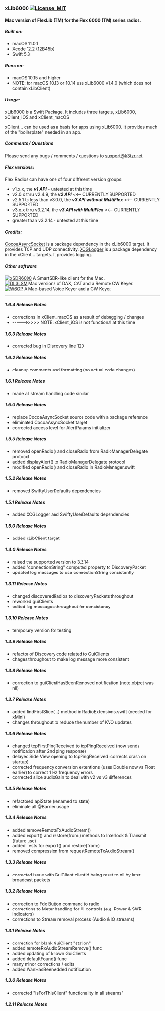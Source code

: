 ### xLib6000 [![License: MIT](https://img.shields.io/badge/License-MIT-yellow.svg)](https://en.wikipedia.org/wiki/MIT_License)

#### Mac version of FlexLib (TM) for the Flex 6000 (TM) series radios.

##### Built on:

*  macOS 11.0.1
*  Xcode 12.2 (12B45b)
*  Swift 5.3

##### Runs on:
* macOS 10.15 and higher
* NOTE: for macOS 10.13 or 10.14 use xLib6000 v1.4.0 (which does not contain xLibClient)

##### Usage:
xLib6000 is a Swift Package. It includes three targets, xLib6000, xClient_iOS and xClient_macOS

xClient... can be used as a basis for apps using xLib6000. It provides much of the "boilerplate" needed in an app.

##### Comments / Questions
Please send any bugs / comments / questions to support@k3tzr.net

##### Flex versions:

Flex Radios can have one of four different version groups:
*  v1.x.x, the ***v1 API*** - untested at this time
*  v2.0.x thru v2.4.9, the ***v2 API*** <<-- CURRENTLY SUPPORTED
*  v2.5.1 to less than v3.0.0, the ***v3 API without MultiFlex*** <<-- CURRENTLY SUPPORTED
*  v3.x.x thru v3.2.14, the ***v3 API with MultiFlex*** <<-- CURRENTLY SUPPORTED
*  greater than v3.2.14 - untested at this time

##### Credits:
[CocoaAsyncSocket](https://github.com/robbiehanson/CocoaAsyncSocket) is a package dependency in the xLib6000 target. It provides TCP and UDP connectivity.
[XCGLogger](https://github.com/DaveWoodCom/XCGLogger.git) is a package dependency in the xClient... targets. It provides logging.

##### Other software
[![xSDR6000](https://img.shields.io/badge/K3TZR-xSDR6000-informational)]( https://github.com/K3TZR/xSDR6000) A SmartSDR-like client for the Mac.   
[![DL3LSM](https://img.shields.io/badge/DL3LSM-xDAX,_xCAT,_xKey-informational)](https://dl3lsm.blogspot.com) Mac versions of DAX, CAT and a Remote CW Keyer.  
[![W6OP](https://img.shields.io/badge/W6OP-xVoiceKeyer,_xCW-informational)](https://w6op.com) A Mac-based Voice Keyer and a CW Keyer.  

---
##### 1.6.4 Release Notes
* corrections in xClient_macOS as a result of debugging / changes
* ----->>>>> NOTE: xClient_iOS is not functional at this time

##### 1.6.3 Release Notes
* corrected bug in Discovery line 120

##### 1.6.2 Release Notes
* cleanup comments and formatting (no actual code changes)

##### 1.6.1 Release Notes
* made all stream handling code similar

##### 1.6.0 Release Notes
* replace CocoaAsyncSocket source code with a package reference
* eliminated CocoaAsyncSocket target
* corrected access level for AlertParams initializer

##### 1.5.3 Release Notes
* removed openRadio() and closeRadio from RadioManagerDelegate protocol
* added displayAlert() to RadioManagerDelegate protocol
* modified openRadio() and closeRadio in RadioManager.swift

##### 1.5.2 Release Notes
* removed SwiftyUserDefaults dependencies

##### 1.5.1 Release Notes
* added XCGLogger and SwiftyUserDefaults dependencies

##### 1.5.0 Release Notes
* added xLibClient target

##### 1.4.0 Release Notes
* raised the supported version to 3.2.14
* added "connectionString" computed property to DiscoveryPacket
* updated log messages to use connectionString consistently

##### 1.3.11 Release Notes
* changed discoveredRadios to discoveryPackets throughout
* reworked guiClients
* edited log messages throughout for consistency

##### 1.3.10 Release Notes
* temporary version for testing

##### 1.3.9 Release Notes
* refactor of Discovery code related to GuiClients
* chages throughout to make log message more consistent

##### 1.3.8 Release Notes
* correction to guiClientHasBeenRemoved notification (note.object was nil)

##### 1.3.7 Release Notes
* added findFirstSlice(...) method in RadioExtensions.swift (needed for xMini)
* changes throughout to reduce the number of KVO updates

##### 1.3.6 Release Notes
* changed tcpFirstPingReceived to tcpPingReceived (now sends notification after 2nd ping response)
* delayed Side View opening to tcpPingReceived (corrects crash on startup)
* corrected frequency conversion extentions (uses Double now vs Float earlier) to correct 1 Hz frequency errors
* corrected slice audioGain to deal with v2 vs v3 differences

##### 1.3.5 Release Notes
* refactored apiState (renamed to state)
* eliminate all @Barrier usage

##### 1.3.4 Release Notes
* added removeRemoteTxAudioStream()
* added export() and restore(from:) methods to Interlock & Transmit (future use)
* added Tests for export() and restore(from:)
* removed compression from requestRemoteTxAudioStream()

##### 1.3.3 Release Notes
* corrected issue with GuiClient.clientId being reset to nil by later broadcast packets

##### 1.3.2 Release Notes
* correction to Fdx Button command to radio
* corrections to Meter handling for UI controls (e.g. Power & SWR indicators)
* corrections to Stream removal process (Audio & IQ streams)

##### 1.3.1 Release Notes
* correction for blank GuiClient "station"
* added remoteRxAudioStreamRemove() func
* added updating of known GuiClients
* added defaultFound() func
* many minor corrections / edits
* added WanHasBeenAdded notification

##### 1.3.0 Release Notes
* corrected "isForThisClient" functionality in all streams"

##### 1.2.11 Release Notes
